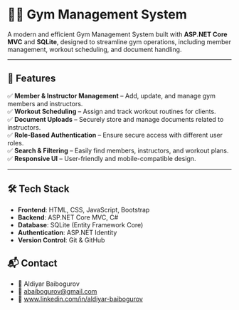 # 🏋️‍♂️ Gym Management System

A modern and efficient Gym Management System built with **ASP.NET Core MVC** and **SQLite**, designed to streamline gym operations, including member management, workout scheduling, and document handling.

---

## 🚀 Features  

✅ **Member & Instructor Management** – Add, update, and manage gym members and instructors.  
✅ **Workout Scheduling** – Assign and track workout routines for clients.  
✅ **Document Uploads** – Securely store and manage documents related to instructors.  
✅ **Role-Based Authentication** – Ensure secure access with different user roles.  
✅ **Search & Filtering** – Easily find members, instructors, and workout plans.  
✅ **Responsive UI** – User-friendly and mobile-compatible design.  

---

## 🛠️ Tech Stack  

- **Frontend**: HTML, CSS, JavaScript, Bootstrap  
- **Backend**: ASP.NET Core MVC, C#  
- **Database**: SQLite (Entity Framework Core)  
- **Authentication**: ASP.NET Identity  
- **Version Control**: Git & GitHub


## 📬 Contact

- 💼 Aldiyar Baibogurov
- 📧 abaibogurov@gmail.com
- 🔗 www.linkedin.com/in/aldiyar-baibogurov
